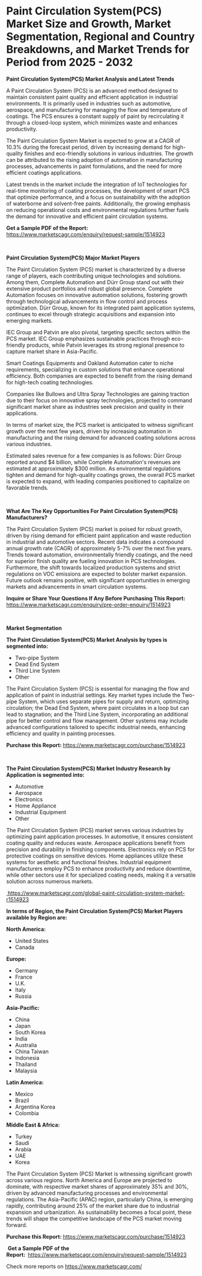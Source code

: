 <p><h1>Paint Circulation System(PCS) Market Size and Growth, Market Segmentation, Regional and Country Breakdowns, and Market Trends for Period from 2025 -  2032</h1></p><p><strong>Paint Circulation System(PCS) Market Analysis and Latest Trends</strong></p>
<p><p>A Paint Circulation System (PCS) is an advanced method designed to maintain consistent paint quality and efficient application in industrial environments. It is primarily used in industries such as automotive, aerospace, and manufacturing for managing the flow and temperature of coatings. The PCS ensures a constant supply of paint by recirculating it through a closed-loop system, which minimizes waste and enhances productivity.</p><p>The Paint Circulation System Market is expected to grow at a CAGR of 10.3% during the forecast period, driven by increasing demand for high-quality finishes and eco-friendly solutions in various industries. The growth can be attributed to the rising adoption of automation in manufacturing processes, advancements in paint formulations, and the need for more efficient coatings applications. </p><p>Latest trends in the market include the integration of IoT technologies for real-time monitoring of coating processes, the development of smart PCS that optimize performance, and a focus on sustainability with the adoption of waterborne and solvent-free paints. Additionally, the growing emphasis on reducing operational costs and environmental regulations further fuels the demand for innovative and efficient paint circulation systems.</p></p>
<p><strong>Get a Sample PDF of the Report:&nbsp;</strong> <a href="https://www.marketscagr.com/enquiry/request-sample/1514923?utm_campaign=2041&utm_medium=2&utm_source=Github&utm_content=ia&utm_term=02032025&utm_id=paint-circulation-systempcs">https://www.marketscagr.com/enquiry/request-sample/1514923</a></p>
<p>&nbsp;</p>
<p><strong>Paint Circulation System(PCS) Major Market Players</strong></p>
<p><p>The Paint Circulation System (PCS) market is characterized by a diverse range of players, each contributing unique technologies and solutions. Among them, Complete Automation and Dürr Group stand out with their extensive product portfolios and robust global presence. Complete Automation focuses on innovative automation solutions, fostering growth through technological advancements in flow control and process optimization. Dürr Group, known for its integrated paint application systems, continues to excel through strategic acquisitions and expansion into emerging markets.</p><p>IEC Group and Patvin are also pivotal, targeting specific sectors within the PCS market. IEC Group emphasizes sustainable practices through eco-friendly products, while Patvin leverages its strong regional presence to capture market share in Asia-Pacific.</p><p>Smart Coatings Equipments and Oakland Automation cater to niche requirements, specializing in custom solutions that enhance operational efficiency. Both companies are expected to benefit from the rising demand for high-tech coating technologies.</p><p>Companies like Bullows and Ultra Spray Technologies are gaining traction due to their focus on innovative spray technologies, projected to command significant market share as industries seek precision and quality in their applications.</p><p>In terms of market size, the PCS market is anticipated to witness significant growth over the next few years, driven by increasing automation in manufacturing and the rising demand for advanced coating solutions across various industries.</p><p>Estimated sales revenue for a few companies is as follows: Dürr Group reported around $4 billion, while Complete Automation's revenues are estimated at approximately $300 million. As environmental regulations tighten and demand for high-quality coatings grows, the overall PCS market is expected to expand, with leading companies positioned to capitalize on favorable trends.</p></p>
<p>&nbsp;</p>
<p><strong>What Are The Key Opportunities For Paint Circulation System(PCS) Manufacturers?</strong></p>
<p><p>The Paint Circulation System (PCS) market is poised for robust growth, driven by rising demand for efficient paint application and waste reduction in industrial and automotive sectors. Recent data indicates a compound annual growth rate (CAGR) of approximately 5-7% over the next five years. Trends toward automation, environmentally friendly coatings, and the need for superior finish quality are fueling innovation in PCS technologies. Furthermore, the shift towards localized production systems and strict regulations on VOC emissions are expected to bolster market expansion. Future outlook remains positive, with significant opportunities in emerging markets and advancements in smart circulation systems.</p></p>
<p><strong>Inquire or Share Your Questions If Any Before Purchasing This Report:</strong> <a href="https://www.marketscagr.com/enquiry/pre-order-enquiry/1514923?utm_campaign=2041&utm_medium=2&utm_source=Github&utm_content=ia&utm_term=02032025&utm_id=paint-circulation-systempcs">https://www.marketscagr.com/enquiry/pre-order-enquiry/1514923</a></p>
<p>&nbsp;</p>
<p><strong>Market Segmentation</strong></p>
<p><strong>The Paint Circulation System(PCS) Market Analysis by types is segmented into:</strong></p>
<p><ul><li>Two-pipe System</li><li>Dead End System</li><li>Third Line System</li><li>Other</li></ul></p>
<p><p>The Paint Circulation System (PCS) is essential for managing the flow and application of paint in industrial settings. Key market types include the Two-pipe System, which uses separate pipes for supply and return, optimizing circulation; the Dead End System, where paint circulates in a loop but can lead to stagnation; and the Third Line System, incorporating an additional pipe for better control and flow management. Other systems may include advanced configurations tailored to specific industrial needs, enhancing efficiency and quality in painting processes.</p></p>
<p><strong>Purchase this Report:&nbsp;</strong><a href="https://www.marketscagr.com/purchase/1514923?utm_campaign=2041&utm_medium=2&utm_source=Github&utm_content=ia&utm_term=02032025&utm_id=paint-circulation-systempcs">https://www.marketscagr.com/purchase/1514923</a></p>
<p>&nbsp;</p>
<p><strong>The Paint Circulation System(PCS) Market Industry Research by Application is segmented into:</strong></p>
<p><ul><li>Automotive</li><li>Aerospace</li><li>Electronics</li><li>Home Appliance</li><li>Industrial Equipment</li><li>Other</li></ul></p>
<p><p>The Paint Circulation System (PCS) market serves various industries by optimizing paint application processes. In automotive, it ensures consistent coating quality and reduces waste. Aerospace applications benefit from precision and durability in finishing components. Electronics rely on PCS for protective coatings on sensitive devices. Home appliances utilize these systems for aesthetic and functional finishes. Industrial equipment manufacturers employ PCS to enhance productivity and reduce downtime, while other sectors use it for specialized coating needs, making it a versatile solution across numerous markets.</p></p>
<p><a href="https://www.marketscagr.com/global-paint-circulation-system-market-r1514923?utm_campaign=2041&utm_medium=2&utm_source=Github&utm_content=ia&utm_term=02032025&utm_id=paint-circulation-systempcs">&nbsp;https://www.marketscagr.com/global-paint-circulation-system-market-r1514923</a></p>
<p><strong>In terms of Region, the Paint Circulation System(PCS) Market Players available by Region are:</strong></p>
<p>
    <p> <strong> North America: </strong>
        <ul>
            <li>United States</li>
            <li>Canada</li>
        </ul>
        </p> 
    <p> <strong> Europe: </strong>
        <ul>
            <li>Germany</li>
            <li>France</li>
            <li>U.K.</li>
            <li>Italy</li>
            <li>Russia</li>
        </ul>
        </p> 
    <p> <strong> Asia-Pacific: </strong>
        <ul>
            <li>China</li>
            <li>Japan</li>
            <li>South Korea</li>
            <li>India</li>
            <li>Australia</li>
            <li>China Taiwan</li>
            <li>Indonesia</li>
            <li>Thailand</li>
            <li>Malaysia</li>
        </ul>
        </p> 
    <p> <strong> Latin America: </strong>
        <ul>
            <li>Mexico</li>
            <li>Brazil</li>
            <li>Argentina Korea</li>
            <li>Colombia</li>
        </ul>
        </p> 
    <p> <strong> Middle East & Africa: </strong>
        <ul>
            <li>Turkey</li>
            <li>Saudi</li>
            <li>Arabia</li>
            <li>UAE</li>
            <li>Korea</li>
        </ul>
    </p>
    </p>
<p><p>The Paint Circulation System (PCS) Market is witnessing significant growth across various regions. North America and Europe are projected to dominate, with respective market shares of approximately 35% and 30%, driven by advanced manufacturing processes and environmental regulations. The Asia-Pacific (APAC) region, particularly China, is emerging rapidly, contributing around 25% of the market share due to industrial expansion and urbanization. As sustainability becomes a focal point, these trends will shape the competitive landscape of the PCS market moving forward.</p></p>
<p><strong>Purchase this Report: </strong><a href="https://www.marketscagr.com/purchase/1514923?utm_campaign=2041&utm_medium=2&utm_source=Github&utm_content=ia&utm_term=02032025&utm_id=paint-circulation-systempcs">https://www.marketscagr.com/purchase/1514923</a></p>
<p>&nbsp;<strong>Get a Sample PDF of the Report:&nbsp;&nbsp;</strong><a href="https://www.marketscagr.com/enquiry/request-sample/1514923?utm_campaign=2041&utm_medium=2&utm_source=Github&utm_content=ia&utm_term=02032025&utm_id=paint-circulation-systempcs">https://www.marketscagr.com/enquiry/request-sample/1514923</a></p>
<p><strong></strong></p>
<p>Check more reports on <a href="https://www.marketscagr.com/?utm_campaign=2041&utm_medium=2&utm_source=Github&utm_content=ia&utm_term=02032025&utm_id=paint-circulation-systempcs">https://www.marketscagr.com/</a></p>